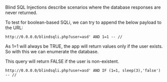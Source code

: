 Blind SQL Injections describe scenarios where the database responses are never returned.

To test for boolean-based SQLi, we can try to append the below payload to the URL:

```
http://0.0.0.0/blindsqli.php?user=asd' AND 1=1 -- //
```
As 1=1 will always be TRUE, the app will return values only if the user exists. So with this we can enumerate the database.

This query will return FALSE if the user is non-existent.
```
http://0.0.0.0/blindsqli.php?user=asd' AND IF (1=1, sleep(3),'false') -- //
```